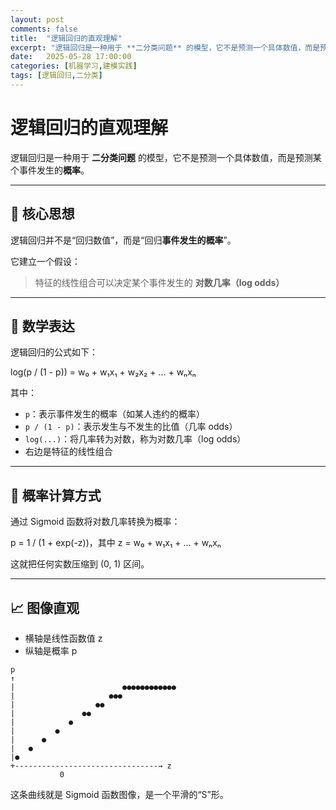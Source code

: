 ```yaml
---
layout: post
comments: false
title:  "逻辑回归的直观理解"
excerpt: "逻辑回归是一种用于 **二分类问题** 的模型，它不是预测一个具体数值，而是预测某个事件发生的**概率**。"
date:   2025-05-28 17:00:00
categories: [机器学习,建模实践]
tags: [逻辑回归,二分类]
---
```


# 逻辑回归的直观理解

逻辑回归是一种用于 **二分类问题** 的模型，它不是预测一个具体数值，而是预测某个事件发生的**概率**。

---

## 📌 核心思想

逻辑回归并不是“回归数值”，而是“回归**事件发生的概率**”。

它建立一个假设：  
> 特征的线性组合可以决定某个事件发生的 **对数几率（log odds）**

---

## 🧮 数学表达

逻辑回归的公式如下：

log(p / (1 - p)) = w₀ + w₁x₁ + w₂x₂ + … + wₙxₙ

其中：
- `p`：表示事件发生的概率（如某人违约的概率）
- `p / (1 - p)`：表示发生与不发生的比值（几率 odds）
- `log(...)`：将几率转为对数，称为对数几率（log odds）
- 右边是特征的线性组合

---

## 🔄 概率计算方式

通过 Sigmoid 函数将对数几率转换为概率：

p = 1 / (1 + exp(-z))，其中 z = w₀ + w₁x₁ + … + wₙxₙ

这就把任何实数压缩到 (0, 1) 区间。

---

## 📈 图像直观

- 横轴是线性函数值 z
- 纵轴是概率 p

```text
p
↑
|                        ●●●●●●●●●●●●
|                     ●●●
|                  ●●
|               ●●
|            ●
|         ●
|      ●
|   ●
|●
+--------------------------------→ z
           0

```

这条曲线就是 Sigmoid 函数图像，是一个平滑的“S”形。
